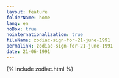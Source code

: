 ```yaml
---
layout: feature
folderName: home
lang: en
noBox: true
nointernationalization: true
fileName: zodiac-sign-for-21-june-1991
permalink: zodiac-sign-for-21-june-1991
date: 21-06-1991
---
```

{% include zodiac.html %}
